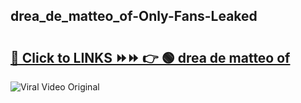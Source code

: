
 ## drea_de_matteo_of-Only-Fans-Leaked

# <h2><a href="https://clipsfans.com/drea_de_matteo_of&ref=git">🔗 Click to LINKS ⏩⏩ 👉 🟢 drea de matteo of </a></h2>

<a href="https://clipsfans.com/drea_de_matteo_of&ref=git" rel="nofollow" data-target="animated-image.originalLink"><img src="https://i.ibb.co.com/xMMVF88/686577567.gif" alt="Viral Video Original" style="max-width: 100%; display: inline-block;" data-target="animated-image.originalImage"></a>
